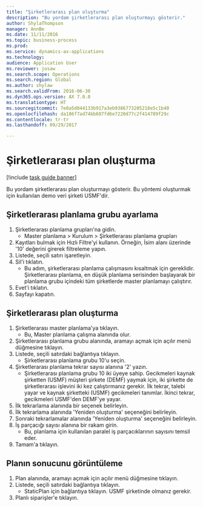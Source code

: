 ```yaml
--- 
title: "Şirketlerarası plan oluşturma"
description: "Bu yordam şirketlerarası plan oluşturmayı gösterir."
author: ShylaThompson
manager: AnnBe
ms.date: 11/11/2016
ms.topic: business-process
ms.prod: 
ms.service: dynamics-ax-applications
ms.technology: 
audience: Application User
ms.reviewer: josaw
ms.search.scope: Operations
ms.search.region: Global
ms.author: shylaw
ms.search.validFrom: 2016-06-30
ms.dyn365.ops.version: AX 7.0.0
ms.translationtype: HT
ms.sourcegitcommit: 7e0a5d044133b917a3eb9386773205218e5c1b40
ms.openlocfilehash: da186f7ad74bb607fd6e7220d77c2f414789f29c
ms.contentlocale: tr-tr
ms.lasthandoff: 09/29/2017

---
```

# <a name="create-an-intercompany-plan"></a>Şirketlerarası plan oluşturma

[!include [task guide banner](../../includes/task-guide-banner.md)]

Bu yordam şirketlerarası plan oluşturmayı gösterir. Bu yöntemi oluşturmak için kullanılan demo veri şirketi USMF'dir.


## <a name="set-up-an-intercompany-planning-group"></a>Şirketlerarası planlama grubu ayarlama 
1. Şirketlerarası planlama grupları'na gidin.
    * Master planlama > Kurulum > Şirketlerarası planlama grupları  
2. Kayıtları bulmak için Hızlı Filtre'yi kullanın. Örneğin, İsim alanı üzerinde '10' değerini girerek filtreleme yapın.
3. Listede, seçili satırı işaretleyin.
4. Sil'i tıklatın.
    * Bu adım, şirketlerarası planlama çalışmasını kısaltmak için gereklidir.   Şirketlerarası planlama, en düşük planlama serisinden başlayarak bir planlama grubu içindeki tüm şirketlerde master planlamayı çalıştırır.  
5. Evet'i tıklatın.
6. Sayfayı kapatın.

## <a name="create-an-intercompany-plan"></a>Şirketlerarası plan oluşturma
1. Şirketlerarası master planlama'ya tıklayın.
    * Bu, Master planlama çalışma alanında olur.  
2. Şirketlerarası planlama grubu alanında, aramayı açmak için açılır menü düğmesine tıklayın.
3. Listede, seçili satırdaki bağlantıya tıklayın.
    * Şirketlerarası planlama grubu 10'u seçin.  
4. Şirketlerarası planlama tekrar sayısı alanına '2' yazın.
    * Şirketlerarası planlama grubu 10 iki üyeye sahip. Gecikmeleri kaynak şirketten (USMF) müşteri şirkete (DEMF) yaymak için, iki şirkette de şirketlerarası işlevini iki kez çalıştırmanız gerekir. İlk tekrar, talebi yayar ve kaynak şirketteki (USMF) gecikmeleri tanımlar. İkinci tekrar, gecikmeleri USMF'den DEMF'ye yayar.  
5. İlk tekrarlama alanında bir seçenek belirleyin.
6. İlk tekrarlama alanında 'Yeniden oluşturma' seçeneğini belirleyin.
7. Sonraki tekrarlamalar alanında 'Yeniden oluşturma' seçeneğini belirleyin.
8. İş parçacığı sayısı alanına bir rakam girin.
    * Bu, planlama için kullanılan paralel iş parçacıklarının sayısını temsil eder.  
9. Tamam'a tıklayın.

## <a name="view-the-result-of-the-plan"></a>Planın sonucunu görüntüleme
1. Plan alanında, aramayı açmak için açılır menü düğmesine tıklayın.
2. Listede, seçili satırdaki bağlantıya tıklayın.
    * StaticPlan için bağlantıya tıklayın. USMF şirketinde olmanız gerekir.  
3. Planlı siparişler'e tıklayın.


